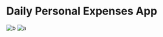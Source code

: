 # Daily Personal Expenses App
![b](https://user-images.githubusercontent.com/108419398/203403039-db5ea573-2299-4b4f-9d85-deeeb9f62282.jpeg)
![a](https://user-images.githubusercontent.com/108419398/203403009-93869176-81ba-40dc-b246-724a58a77498.jpeg)
